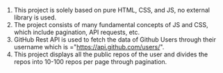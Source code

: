 1. This project is solely based on pure HTML, CSS, and JS, no external library is used.
2. The project consists of many fundamental concepts of JS and CSS, which include pagination, API requests, etc.
3. GitHub Rest API is used to fetch the data of Github Users through their username which is ="https://api.github.com/users/".
4. This project displays all the public repos of the user and divides the repos into 10-100 repos per page through pagination. 
    
